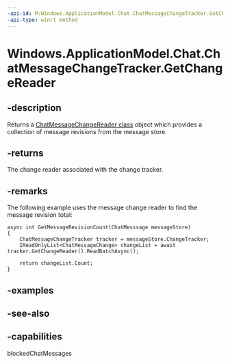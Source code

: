 ----api-id: M:Windows.ApplicationModel.Chat.ChatMessageChangeTracker.GetChangeReader
-api-type: winrt method
---<!-- Method syntaxpublic Windows.ApplicationModel.Chat.ChatMessageChangeReader GetChangeReader()--># Windows.ApplicationModel.Chat.ChatMessageChangeTracker.GetChangeReader## -descriptionReturns a [ChatMessageChangeReader class](chatmessagechangereader.md) object which provides a collection of message revisions from the message store.## -returnsThe change reader associated with the change tracker.## -remarksThe following example uses the message change reader to find the message revision total:```async int GetMessageRevisionCount(ChatMesssage messageStore){    ChatMessageChangeTracker tracker = messageStore.ChangeTracker;    IReadOnlyList<ChatMessageChange> changeList = await tracker.GetChangeReader().ReadBatchAsync();    return changeList.Count;}```## -examples## -see-also## -capabilitiesblockedChatMessages